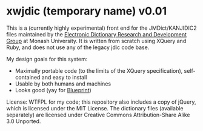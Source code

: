 # xwjdic (temporary name) v0.01 #

This is a (currently highly experimental) front end for the JMDict/KANJIDIC2 files maintained by the [Electronic Dictionary Research and Development Group][1] at Monash University.  It is written from scratch using XQuery and Ruby, and does not use any of the legacy jdic code base.

My design goals for this system:
* Maximally portable code (to the limits of the XQuery specification), self-contained and easy to install
* Usable by both humans and machines
* Looks good (yay for [Blueprint][2])

License: WTFPL for my code; this repository also includes a copy of jQuery, which is licensed under the MIT License.  The dictionary files (available separately) are licensed under Creative Commons Attribution-Share Alike 3.0 Unported.

[1]: http://www.edrdg.org/
[2]: http://www.blueprintcss.org/
